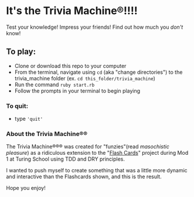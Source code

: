 # It's the Trivia Machine®!!!!
Test your knowledge! Impress your friends! Find out how much you *don't* know!

## To play:
- Clone or download this repo to your computer
- From the terminal, navigate using `cd` (aka "change directories") to the trivia_machine folder (ex. `cd this_folder/trivia_machine`)
- Run the command `ruby start.rb`
- Follow the prompts in your terminal to begin playing

### To quit:
- type `'quit'`

### About the Trivia Machine®®
The Trivia Machine®®® was created for "funzies"(read *masochistic pleasure*) as a ridiculous extension to the "[Flash Cards](https://github.com/brennacodes/flash_cards/blob/main/README.md)" project during Mod 1 at Turing School using TDD and DRY principles.

I wanted to push myself to create something that was a little more dynamic and interactive than the Flashcards shown, and this is the result.

Hope you enjoy!
